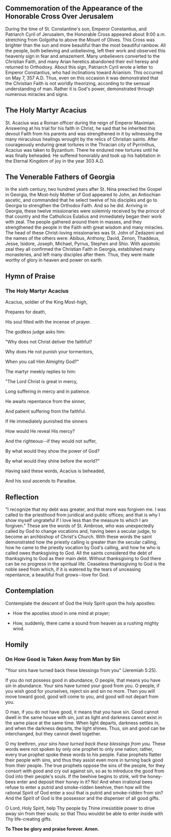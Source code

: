 ## Commemoration of the Appearance of the Honorable Cross Over Jerusalem

During the time of St. Constantine's son, Emperor Constantius, and Patriarch Cyril of Jerusalem, the Honorable Cross appeared about 9:00 a.m. stretching from Golgotha to above the Mount of Olives. This Cross was brighter than the sun and more beautiful than the most beautiful rainbow. All the people, both believing and unbelieving, left their work and observed this heavenly sign in fear and amazement. Many unbelievers converted to the Christian Faith, and many Arian heretics abandoned their evil heresy and returned to Orthodoxy. About this sign, Patriarch Cyril wrote a letter to Emperor Constantius, who had inclinations toward Arianism. This occurred on May 7, 357 A.D. Thus, even on this occasion it was demonstrated that the Christian Faith is not worldly theorizing, according to the sensual understanding of man. Rather it is God's power, demonstrated through numerous miracles and signs.

  

## The Holy Martyr Acacius

St. Acacius was a Roman officer during the reign of Emperor Maximian. Answering at his trial for his faith in Christ, he said that he inherited this devout Faith from his parents and was strengthened in it by witnessing the many miraculous healings wrought by the relics of Christian saints. After courageously enduring great tortures in the Thracian city of Pyrrinthus, Acacius was taken to Byzantium. There he endured new tortures until he was finally beheaded. He suffered honorably and took up his habitation in the Eternal Kingdom of joy in the year 303 A.D.

  

## The Venerable Fathers of Georgia

In the sixth century, two hundred years after St. Nina preached the Gospel in Georgia, the Most-holy Mother of God appeared to John, an Antiochian ascetic, and commanded that he select twelve of his disciples and go to Georgia to strengthen the Orthodox Faith. And so he did. Arriving in Georgia, these twelve missionaries were solemnly received by the prince of that country and the Catholicos Eulalius and immediately began their work with zeal. The people gathered around them in masses, and they strengthened the people in the Faith with great wisdom and many miracles. The head of these Christ-loving missionaries was St. John of Zedazeni and the names of the others were: Abibus, Anthony, David, Zenon, Thaddeus, Jesse, Isidore, Joseph, Michael, Pyrrus, Stephen and Shio. With apostolic zeal they all confirmed the Christian Faith in Georgia, established many monasteries, and left many disciples after them. Thus, they were made worthy of glory in heaven and power on earth.

  

## Hymn of Praise

### The Holy Martyr Acacius

Acacius, soldier of the King Most-high,

Prepares for death, 

His soul filled with the incense of prayer. 

The godless judge asks him: 

"Why does not Christ deliver the faithful? 

Why does He not punish your tormentors, 

When you call Him Almighty God?" 

The martyr meekly replies to him: 

"The Lord Christ is great in mercy, 

Long suffering in mercy and in patience. 

He awaits repentance from the sinner, 

And patient suffering from the faithful. 

If He immediately punished the sinners 

How would He reveal His mercy? 

And the righteous--if they would not suffer, 

By what would they show the power of God? 

By what would they shine before the world?" 

Having said these words, Acacius is beheaded, 

And his soul ascends to Paradise.

  

## Reflection

"I recognize that my debt was greater, and that more was forgiven me. I was called to the priesthood from juridical and public offices; and that is why I show myself ungrateful if I love less than the measure to which I am forgiven." These are the words of St. Ambrose, who was unexpectedly called by God to change vocations and, having been a secular judge, to become an archbishop of Christ's Church. With these words the saint demonstrated how the priestly calling is greater than the secular calling, how he came to the priestly vocation by God's calling, and how he who is called owes thanksgiving to God. All the saints considered the debt of thanksgiving to God as their main debt. Without thanksgiving to God there can be no progress in the spiritual life. Ceaseless thanksgiving to God is the noble seed from which, if it is watered by the tears of unceasing repentance, a beautiful fruit grows--love for God.

  

## Contemplation

Contemplate the descent of God the Holy Spirit upon the holy apostles: 

- How the apostles stood in one mind at prayer; 

- How, suddenly, there came a sound from heaven as a rushing mighty wind.

  

## Homily

### On How Good is Taken Away from Man by Sin

"Your sins have turned back these blessings from you" (Jeremiah 5:25).

If you do not possess good in abundance, O people, that means you have sin in abundance. Your sins have turned your good from you. O people, if you wish good for yourselves, reject sin and sin no more. Then you will move toward good, good will come to you, and good will not depart from you.

O man, if you do not have good, it means that you have sin. Good cannot dwell in the same house with sin, just as light and darkness cannot exist in the same place at the same time. When light departs, darkness settles in, and when the darkness departs, the light shines. Thus, sin and good can be interchanged, but they cannot dwell together.

O my brethren, *your sins have turned back these blessings from you.* These words were not spoken by only one prophet to only one nation; rather, every true prophet spoke these words to his people. False prophets flatter their people with sins, and thus they assist even more in turning back good from their people. The true prophets oppose the sins of the people, for they consort with good and cry out against sin, so as to introduce the good from God into their people's souls. If the beehive begins to stink, will the honey-bees enter and deposit their honey in it? No! And when irrational bees refuse to enter a putrid and smoke-ridden beehive, then how will the rational Spirit of God enter a soul that is putrid and smoke-ridden from sin? And the Spirit of God is the possessor and the dispenser of all good gifts.

O Lord, Holy Spirit, help Thy people by Thine irresistible power to drive away sin from their souls; so that Thou wouldst be able to enter inside with Thy life-creating gifts.

**To Thee be glory and praise forever. Amen.**
